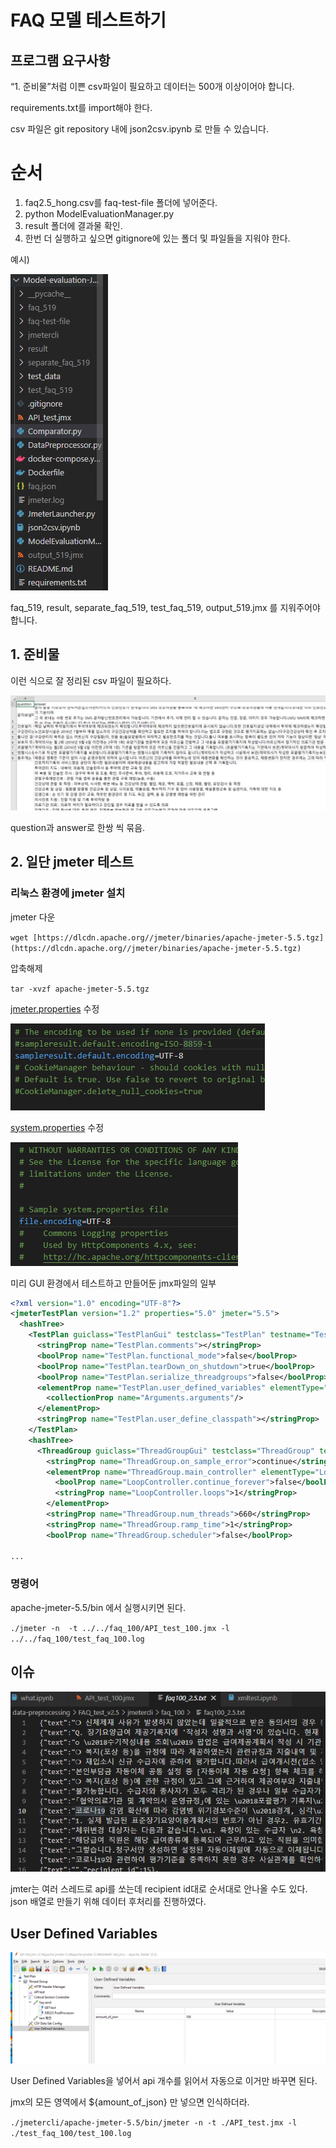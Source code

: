 # FAQ 모델 테스트하기

## 프로그램 요구사항

“1. 준비물”처럼 이쁜 csv파일이 필요하고 데이터는 500개 이상이어야 합니다.

requirements.txt를 import해야 한다.

csv 파일은 git repository 내에 json2csv.ipynb 로 만들 수 있습니다.

# 순서

1. faq2.5_hong.csv를 faq-test-file 폴더에 넣어준다.
2. python ModelEvaluationManager.py
3. result 폴더에 결과물 확인.
4. 한번 더 실행하고 싶으면 gitignore에 있는 폴더 및 파일들을 지워야 한다.

예시)

![Untitled](image/Untitled.png)

faq_519, result, separate_faq_519, test_faq_519, output_519.jmx 를 지워주어야 합니다.

## 1. 준비물

이런 식으로 잘 정리된 csv 파일이 필요하다.

![Untitled](image/Untitled%201.png)

question과 answer로 한쌍 씩 묶음.

## 2. 일단 jmeter 테스트

### 리눅스 환경에 jmeter 설치

jmeter 다운

`wget [https://dlcdn.apache.org//jmeter/binaries/apache-jmeter-5.5.tgz](https://dlcdn.apache.org//jmeter/binaries/apache-jmeter-5.5.tgz)`

압축해제

`tar -xvzf apache-jmeter-5.5.tgz`

[jmeter.properties](http://jmeter.properties) 수정

![Untitled](image/Untitled%202.png)

[system.properties](http://system.properties) 수정

![Untitled](image/Untitled%203.png)

미리 GUI 환경에서 테스트하고 만들어둔 jmx파일의 일부

```xml
<?xml version="1.0" encoding="UTF-8"?>
<jmeterTestPlan version="1.2" properties="5.0" jmeter="5.5">
  <hashTree>
    <TestPlan guiclass="TestPlanGui" testclass="TestPlan" testname="Test Plan" enabled="true">
      <stringProp name="TestPlan.comments"></stringProp>
      <boolProp name="TestPlan.functional_mode">false</boolProp>
      <boolProp name="TestPlan.tearDown_on_shutdown">true</boolProp>
      <boolProp name="TestPlan.serialize_threadgroups">false</boolProp>
      <elementProp name="TestPlan.user_defined_variables" elementType="Arguments" guiclass="ArgumentsPanel" testclass="Arguments" testname="User Defined Variables" enabled="true">
        <collectionProp name="Arguments.arguments"/>
      </elementProp>
      <stringProp name="TestPlan.user_define_classpath"></stringProp>
    </TestPlan>
    <hashTree>
      <ThreadGroup guiclass="ThreadGroupGui" testclass="ThreadGroup" testname="Thread Group" enabled="true">
        <stringProp name="ThreadGroup.on_sample_error">continue</stringProp>
        <elementProp name="ThreadGroup.main_controller" elementType="LoopController" guiclass="LoopControlPanel" testclass="LoopController" testname="Loop Controller" enabled="true">
          <boolProp name="LoopController.continue_forever">false</boolProp>
          <stringProp name="LoopController.loops">1</stringProp>
        </elementProp>
        <stringProp name="ThreadGroup.num_threads">660</stringProp>
        <stringProp name="ThreadGroup.ramp_time">1</stringProp>
        <boolProp name="ThreadGroup.scheduler">false</boolProp>

...
```

### 명령어

apache-jmeter-5.5/bin 에서 실행시키면 된다.

`./jmeter -n  -t ../../faq_100/API_test_100.jmx -l ../../faq_100/test_faq_100.log`

## 이슈

![Untitled](image/Untitled%204.png)

jmter는 여러 스레드로 api를 쏘는데 recipient id대로 순서대로 안나올 수도 있다. json 배열로 만들기 위해 데이터 후처리를 진행하였다.

## User Defined Variables

![Untitled](image/Untitled%205.png)

User Defined Variables을 넣어서 api 개수를 읽어서 자동으로 이거만 바꾸면 된다.

jmx의 모든 영역에서 ${amount_of_json} 만 넣으면 인식하더라.

`./jmetercli/apache-jmeter-5.5/bin/jmeter -n -t ./API_test.jmx -l ./test_faq_100/test_100.log`